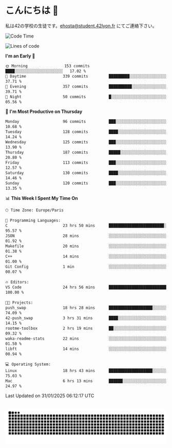 <h1 align="left">こんにちは 👋</h1>
<p align="left">
	私は42の学校の生徒です。<a href="mailto:ehosta@student.42lyon.fr">ehosta@student.42lyon.fr</a> にてご連絡下さい。<br>
</p>

<!--START_SECTION:waka-->
![Code Time](http://img.shields.io/badge/Code%20Time-2%2C086%20hrs%2047%20mins-blue)

![Lines of code](https://img.shields.io/badge/From%20Hello%20World%20I%27ve%20Written-146.3%20thousand%20lines%20of%20code-blue)

**I'm an Early 🐤** 

```text
🌞 Morning                153 commits         ████░░░░░░░░░░░░░░░░░░░░░   17.02 % 
🌆 Daytime                339 commits         █████████░░░░░░░░░░░░░░░░   37.71 % 
🌃 Evening                357 commits         ██████████░░░░░░░░░░░░░░░   39.71 % 
🌙 Night                  50 commits          █░░░░░░░░░░░░░░░░░░░░░░░░   05.56 % 
```
📅 **I'm Most Productive on Thursday** 

```text
Monday                   96 commits          ███░░░░░░░░░░░░░░░░░░░░░░   10.68 % 
Tuesday                  128 commits         ████░░░░░░░░░░░░░░░░░░░░░   14.24 % 
Wednesday                125 commits         ███░░░░░░░░░░░░░░░░░░░░░░   13.90 % 
Thursday                 187 commits         █████░░░░░░░░░░░░░░░░░░░░   20.80 % 
Friday                   113 commits         ███░░░░░░░░░░░░░░░░░░░░░░   12.57 % 
Saturday                 130 commits         ████░░░░░░░░░░░░░░░░░░░░░   14.46 % 
Sunday                   120 commits         ███░░░░░░░░░░░░░░░░░░░░░░   13.35 % 
```


📊 **This Week I Spent My Time On** 

```text
🕑︎ Time Zone: Europe/Paris

💬 Programming Languages: 
C                        23 hrs 50 mins      ████████████████████████░   95.57 % 
JSON                     28 mins             ░░░░░░░░░░░░░░░░░░░░░░░░░   01.92 % 
Makefile                 20 mins             ░░░░░░░░░░░░░░░░░░░░░░░░░   01.38 % 
C++                      14 mins             ░░░░░░░░░░░░░░░░░░░░░░░░░   01.00 % 
Git Config               1 min               ░░░░░░░░░░░░░░░░░░░░░░░░░   00.07 % 

🔥 Editors: 
VS Code                  24 hrs 56 mins      █████████████████████████   100.00 % 

🐱‍💻 Projects: 
push_swap                18 hrs 28 mins      ███████████████████░░░░░░   74.09 % 
42-push_swap             3 hrs 31 mins       ████░░░░░░░░░░░░░░░░░░░░░   14.15 % 
rootme-toolbox           2 hrs 19 mins       ██░░░░░░░░░░░░░░░░░░░░░░░   09.32 % 
waka-readme-stats        22 mins             ░░░░░░░░░░░░░░░░░░░░░░░░░   01.50 % 
libft                    14 mins             ░░░░░░░░░░░░░░░░░░░░░░░░░   00.94 % 

💻 Operating System: 
Linux                    18 hrs 43 mins      ███████████████████░░░░░░   75.03 % 
Mac                      6 hrs 13 mins       ██████░░░░░░░░░░░░░░░░░░░   24.97 % 
```


 Last Updated on 31/01/2025 06:12:17 UTC
<!--END_SECTION:waka-->

<br clear="both">
<div align="left">
	<picture align="left">
		<source media="(prefers-color-scheme: light)" srcset="https://raw.githubusercontent.com/elouannh/elouannh/output/github-contribution-grid-snake.svg" width="800px">
		<source media="(prefers-color-scheme: dark)" srcset="https://raw.githubusercontent.com/elouannh/elouannh/output/github-contribution-grid-snake-dark.svg" width="800px">
		<img alt="github-snake" src="https://raw.githubusercontent.com/elouannh/elouannh/output/github-contribution-grid-snake.svg" width="800px">
	</picture>
</div>
